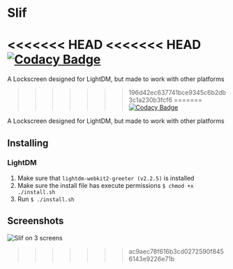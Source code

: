 # Slif
<<<<<<< HEAD
<<<<<<< HEAD
[![Codacy Badge](https://api.codacy.com/project/badge/Grade/004a0d626efa4c56b852784857c4a984)](https://app.codacy.com/app/ComputerCandy/Slif?utm_source=github.com&utm_medium=referral&utm_content=ComputerCandy/Slif&utm_campaign=Badge_Grade_Dashboard)
=======
A Lockscreen designed for LightDM, but made to work with other platforms

>>>>>>> 196d42ec637741bce9345c6b2db3c1a230b3fcf6
=======
[![Codacy Badge](https://api.codacy.com/project/badge/Grade/2f21e4629fe84092a23c94e0e73afe6c)](https://www.codacy.com/app/ComputerCandy/Slif?utm_source=github.com&amp;utm_medium=referral&amp;utm_content=ComputerCandy/Slif&amp;utm_campaign=Badge_Grade)

A Lockscreen designed for LightDM, but made to work with other platforms

## Installing
### LightDM
1. Make sure that `lightdm-webkit2-greeter (v2.2.5)` is installed
2. Make sure the install file has execute permissions `$ chmod +x ./install.sh`
3. Run `$ ./install.sh`

## Screenshots
![Slif on 3 screens](/screenshots/1.jpg?raw=true "Slif used over 3 screens")
>>>>>>> ac9aec78f616b3cd0272590f8456143e9226e71b
